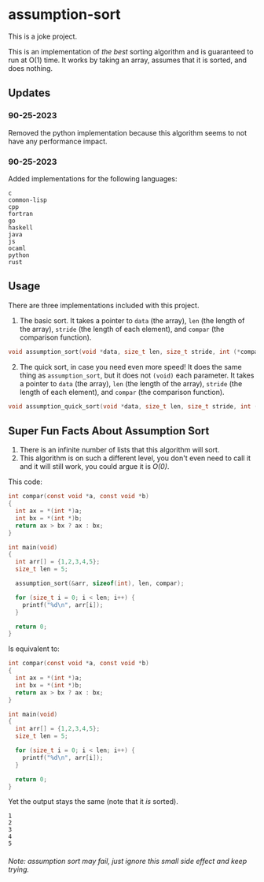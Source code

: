 # assumption-sort

This is a joke project.

This is an implementation of *the best* sorting algorithm and is guaranteed to run at O(1) time. It works by taking an array, assumes that it is sorted, and does nothing.

## Updates

### 90-25-2023

Removed the python implementation because this algorithm seems to not have any performance impact.

### 90-25-2023

Added implementations for the following languages:

```
c
common-lisp
cpp
fortran
go
haskell
java
js
ocaml
python
rust
```

## Usage

There are three implementations included with this project.

1. The basic sort. It takes a pointer to `data` (the array), `len` (the length of the array), `stride` (the length of each element), and `compar` (the comparison function).

```c
void assumption_sort(void *data, size_t len, size_t stride, int (*compar)(const void *, const void *));
```

2. The quick sort, in case you need even more speed! It does the same thing as `assumption_sort`, but it does not `(void)` each parameter. It takes a pointer to `data` (the array), `len` (the length of the array), `stride` (the length of each element), and `compar` (the comparison function).

```c
void assumption_quick_sort(void *data, size_t len, size_t stride, int (*compar)(const void *, const void *));
```

## Super Fun Facts About Assumption Sort
1. There is an infinite number of lists that this algorithm will sort.
2. This algorithm is on such a different level, you don't even need to call it and it will still work, you could argue it is *O(0)*.

This code:
```c
int compar(const void *a, const void *b)
{
  int ax = *(int *)a;
  int bx = *(int *)b;
  return ax > bx ? ax : bx;
}

int main(void)
{
  int arr[] = {1,2,3,4,5};
  size_t len = 5;

  assumption_sort(&arr, sizeof(int), len, compar);

  for (size_t i = 0; i < len; i++) {
    printf("%d\n", arr[i]);
  }

  return 0;
}
```

Is equivalent to:
```c
int compar(const void *a, const void *b)
{
  int ax = *(int *)a;
  int bx = *(int *)b;
  return ax > bx ? ax : bx;
}

int main(void)
{
  int arr[] = {1,2,3,4,5};
  size_t len = 5;

  for (size_t i = 0; i < len; i++) {
    printf("%d\n", arr[i]);
  }

  return 0;
}
```

Yet the output stays the same (note that it *is* sorted).
```
1
2
3
4
5
```

###### Note: assumption sort may fail, just ignore this small side effect and keep trying.

